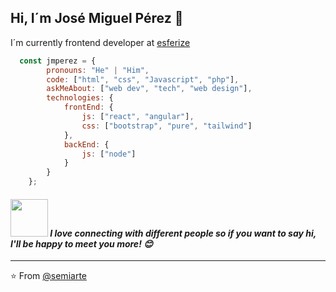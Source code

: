 ## Hi, I´m José Miguel Pérez 👋
I´m currently frontend developer at <a href="https://www.esferize.com/en/">esferize</a>
```js
  const jmperez = {
        pronouns: "He" | "Him",
        code: ["html", "css", "Javascript", "php"],
        askMeAbout: ["web dev", "tech", "web design"],
        technologies: {
            frontEnd: {
                js: ["react", "angular"],
                css: ["bootstrap", "pure", "tailwind"]
            },
            backEnd: {
                js: ["node"]
            }
        }
    };
```
#### <img src="https://camo.githubusercontent.com/6ba7b982e69849c28d40e15131d5557cd65455a6/68747470733a2f2f6d656469612e67697068792e636f6d2f6d656469612f4c6e516a7057614f4e386e68723231764e572f67697068792e676966" width="60" style="max-width:100%;"> <em>I love connecting with different people so if you want to say hi, I'll be happy to meet you more! 😊</em>
---

⭐️ From [@semiarte](https://github.com/semiarte)
